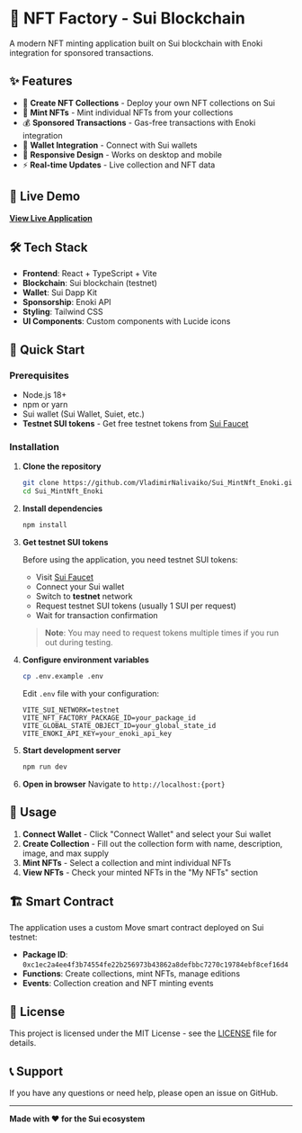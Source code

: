 # 🎨 NFT Factory - Sui Blockchain

A modern NFT minting application built on Sui blockchain with Enoki integration for sponsored transactions.

## ✨ Features

- 🚀 **Create NFT Collections** - Deploy your own NFT collections on Sui
- 🎯 **Mint NFTs** - Mint individual NFTs from your collections
- 💰 **Sponsored Transactions** - Gas-free transactions with Enoki integration
- 🔗 **Wallet Integration** - Connect with Sui wallets
- 📱 **Responsive Design** - Works on desktop and mobile
- ⚡ **Real-time Updates** - Live collection and NFT data

## 🚀 Live Demo

**[View Live Application](https://sui-mint-nft-enoki.vercel.app/)**

## 🛠 Tech Stack

- **Frontend**: React + TypeScript + Vite
- **Blockchain**: Sui blockchain (testnet)
- **Wallet**: Sui Dapp Kit
- **Sponsorship**: Enoki API
- **Styling**: Tailwind CSS
- **UI Components**: Custom components with Lucide icons

## 🚀 Quick Start

### Prerequisites

- Node.js 18+ 
- npm or yarn
- Sui wallet (Sui Wallet, Suiet, etc.)
- **Testnet SUI tokens** - Get free testnet tokens from [Sui Faucet](https://faucet.sui.io/)

### Installation

1. **Clone the repository**
   ```bash
   git clone https://github.com/VladimirNalivaiko/Sui_MintNft_Enoki.git
   cd Sui_MintNft_Enoki
   ```

2. **Install dependencies**
   ```bash
   npm install
   ```

3. **Get testnet SUI tokens**
   
   Before using the application, you need testnet SUI tokens:
   
   - Visit [Sui Faucet](https://faucet.sui.io/)
   - Connect your Sui wallet
   - Switch to **testnet** network
   - Request testnet SUI tokens (usually 1 SUI per request)
   - Wait for transaction confirmation
   
   > **Note**: You may need to request tokens multiple times if you run out during testing.

4. **Configure environment variables**
   ```bash
   cp .env.example .env
   ```
   
   Edit `.env` file with your configuration:
   ```env
   VITE_SUI_NETWORK=testnet
   VITE_NFT_FACTORY_PACKAGE_ID=your_package_id
   VITE_GLOBAL_STATE_OBJECT_ID=your_global_state_id
   VITE_ENOKI_API_KEY=your_enoki_api_key
   ```

5. **Start development server**
   ```bash
   npm run dev
   ```

6. **Open in browser**
   Navigate to `http://localhost:{port}`


## 📱 Usage

1. **Connect Wallet** - Click "Connect Wallet" and select your Sui wallet
2. **Create Collection** - Fill out the collection form with name, description, image, and max supply
3. **Mint NFTs** - Select a collection and mint individual NFTs
4. **View NFTs** - Check your minted NFTs in the "My NFTs" section

## 🏗 Smart Contract

The application uses a custom Move smart contract deployed on Sui testnet:

- **Package ID**: `0xc1ec2a4ee4f3b74554fe22b256973b43862a8defbbc7270c19784ebf8cef16d4`
- **Functions**: Create collections, mint NFTs, manage editions
- **Events**: Collection creation and NFT minting events


## 📄 License

This project is licensed under the MIT License - see the [LICENSE](LICENSE) file for details.

## 📞 Support

If you have any questions or need help, please open an issue on GitHub.

---

**Made with ❤️ for the Sui ecosystem**